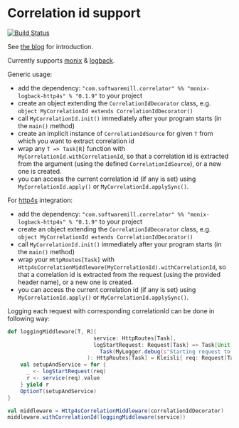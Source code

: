 # Correlation id support

[![Build Status](https://travis-ci.org/softwaremill/correlator.svg?branch=master)](https://travis-ci.org/softwaremill/correlator)

See [the blog](https://blog.softwaremill.com/correlation-ids-in-scala-using-monix-3aa11783db81) for introduction.

Currently supports [monix](https://monix.io) & [logback](https://logback.qos.ch).

Generic usage:

* add the dependency: `"com.softwaremill.correlator" %% "monix-logback-http4s" % "0.1.9"` to your project
* create an object extending the `CorrelationIdDecorator` class, e.g. `object MyCorrelationId extends CorrelationIdDecorator()`
* call `MyCorrelationId.init()` immediately after your program starts (in the `main()` method)
* create an implicit instance of `CorrelationIdSource` for given `T` from which you want to extract correlation id
* wrap any `T => Task[R]` function with `MyCorrelationId.withCorrelationId`, so that a correlation id is
extracted from the argument (using the defined `CorrelationIdSource`), or a new one is created.
* you can access the current correlation id (if any is set) using `MyCorrelationId.apply()` or `MyCorrelationId.applySync()`. 


For [http4s](https://http4s.org) integration:

* add the dependency: `"com.softwaremill.correlator" %% "monix-logback-http4s" % "0.1.9"` to your project
* create an object extending the `CorrelationIdDecorator` class, e.g. `object MyCorrelationId extends CorrelationIdDecorator()`
* call `MyCorrelationId.init()` immediately after your program starts (in the `main()` method)
* wrap your `HttpRoutes[Task]` with `Http4sCorrelationMiddleware(MyCorrelationId).withCorrelationId`, so that a correlation id is
extracted from the request (using the provided header name), or a new one is created.
* you can access the current correlation id (if any is set) using `MyCorrelationId.apply()` or `MyCorrelationId.applySync()`.

Logging each request with corresponding correlationId can be done in following way:
```scala
def loggingMiddleware[T, R](
                           service: HttpRoutes[Task],
                           logStartRequest: Request[Task] => Task[Unit] = req =>
                             Task(MyLogger.debug(s"Starting request to: ${req.uri.path}"))
                         ): HttpRoutes[Task] = Kleisli{ req: Request[Task] =>
    val setupAndService = for {
      _ <- logStartRequest(req)
      r <- service(req).value
    } yield r
    OptionT(setupAndService)
}

val middleware = Http4sCorrelationMiddleware(correlationIdDecorator)
middleware.withCorrelationId(loggingMiddleware(service))
```
